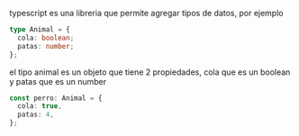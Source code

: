 typescript es una libreria que permite agregar tipos de datos, por ejemplo

```ts
type Animal = {
  cola: boolean;
  patas: number;
};
```

el tipo animal es un objeto que tiene 2 propiedades, cola que es un boolean y patas que es un number

```ts
const perro: Animal = {
  cola: true,
  patas: 4,
};
```
